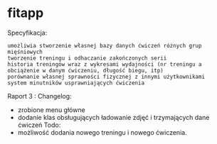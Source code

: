# fitapp
Specyfikacja:

    umożliwia stworzenie własnej bazy danych ćwiczeń różnych grup mięśniowych
    tworzenie treningu i odhaczanie zakończonych serii
    historia treningów wraz z wykresami wydajności (nr treningu a obciążenie w danym ćwiczeniu, długość biegu, itp)
    porównanie własnej sprawności fizycznej z innymi użytkownikami
    system minutników usprawniających ćwiczenia

Raport 3 :
Changelog:
- zrobione menu główne
- dodanie klas obsługujących ładowanie zdjęć i trzymających dane ćwiczeń
Todo:
- możliwość dodania nowego treningu i nowego ćwiczenia.


